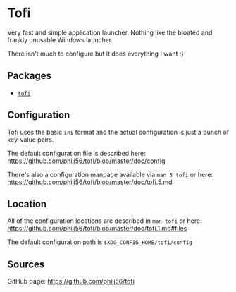 # Tofi

Very fast and simple application launcher.
Nothing like the bloated and frankly unusable
Windows launcher.

There isn't much to configure but it does everything I
want :)

## Packages

- [`tofi`](https://github.com/philj56/tofi)

## Configuration

Tofi uses the basic `ini` format
and the actual configuration is just a bunch of key-value pairs.

The default configuration file is described here:
https://github.com/philj56/tofi/blob/master/doc/config

There's also a configuration manpage available via `man 5 tofi`
or here:
https://github.com/philj56/tofi/blob/master/doc/tofi.5.md

## Location

All of the configuration locations are described
in `man tofi` or here: https://github.com/philj56/tofi/blob/master/doc/tofi.1.md#files

The default configuration path is `$XDG_CONFIG_HOME/tofi/config`

## Sources

GitHub page:
https://github.com/philj56/tofi

